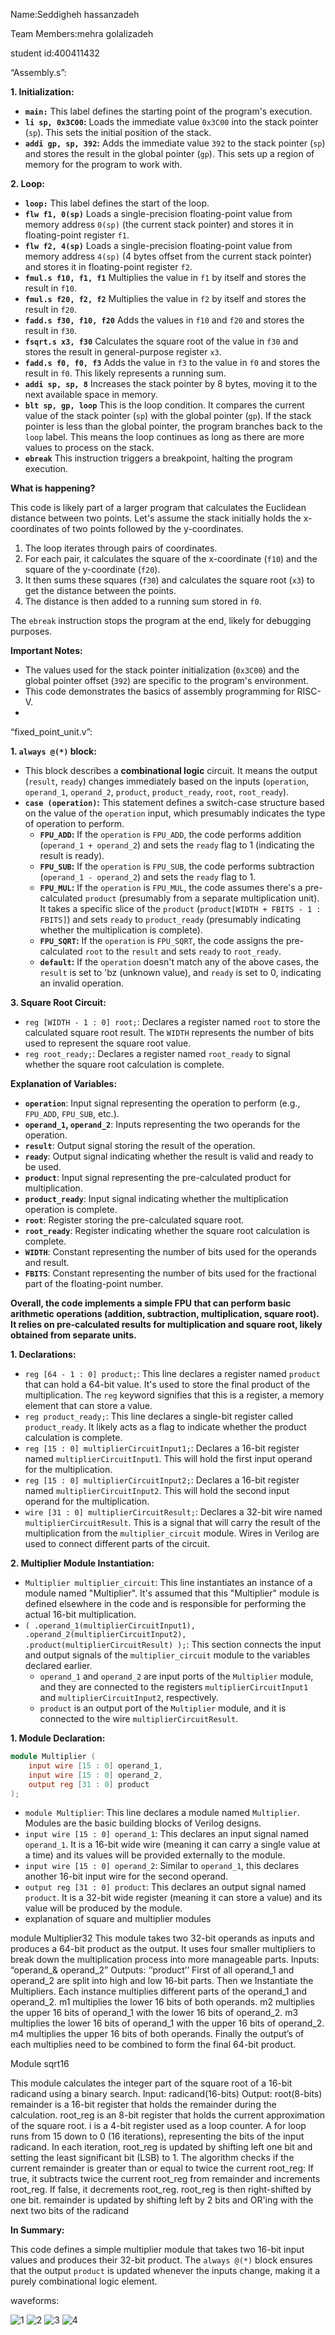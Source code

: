 
Name:Seddigheh hassanzadeh

Team Members:mehra golalizadeh

student id:400411432

“Assembly.s”:


**1. Initialization:**

* **`main:`** This label defines the starting point of the program's execution.
* **`li sp, 0x3C00`:**  Loads the immediate value `0x3C00` into the stack pointer (`sp`). This sets the initial position of the stack.
* **`addi gp, sp, 392`:** Adds the immediate value `392` to the stack pointer (`sp`) and stores the result in the global pointer (`gp`). This sets up a region of memory for the program to work with.

**2. Loop:**

* **`loop:`** This label defines the start of the loop. 
* **`flw f1, 0(sp)`** Loads a single-precision floating-point value from memory address `0(sp)` (the current stack pointer) and stores it in floating-point register `f1`.
* **`flw f2, 4(sp)`** Loads a single-precision floating-point value from memory address `4(sp)` (4 bytes offset from the current stack pointer) and stores it in floating-point register `f2`. 
* **`fmul.s f10, f1, f1`**  Multiplies the value in `f1` by itself and stores the result in `f10`.
* **`fmul.s f20, f2, f2`** Multiplies the value in `f2` by itself and stores the result in `f20`. 
* **`fadd.s f30, f10, f20`** Adds the values in `f10` and `f20` and stores the result in `f30`.
* **`fsqrt.s x3, f30`**  Calculates the square root of the value in `f30` and stores the result in general-purpose register `x3`.
* **`fadd.s f0, f0, f3`** Adds the value in `f3` to the value in `f0` and stores the result in `f0`. This likely represents a running sum.
* **`addi sp, sp, 8`**  Increases the stack pointer by 8 bytes, moving it to the next available space in memory.
* **`blt sp, gp, loop`**  This is the loop condition. It compares the current value of the stack pointer (`sp`) with the global pointer (`gp`). If the stack pointer is less than the global pointer, the program branches back to the `loop` label. This means the loop continues as long as there are more values to process on the stack.
* **`ebreak`** This instruction triggers a breakpoint, halting the program execution. 

**What is happening?**

This code is likely part of a larger program that calculates the Euclidean distance between two points.  Let's assume the stack initially holds the x-coordinates of two points followed by the y-coordinates. 

1. The loop iterates through pairs of coordinates. 
2. For each pair, it calculates the square of the x-coordinate (`f10`) and the square of the y-coordinate (`f20`).
3. It then sums these squares (`f30`) and calculates the square root (`x3`) to get the distance between the points.
4. The distance is then added to a running sum stored in `f0`. 

The `ebreak` instruction stops the program at the end, likely for debugging purposes.

**Important Notes:**
* The values used for the stack pointer initialization (`0x3C00`) and the global pointer offset (`392`) are specific to the program's environment.
* This code demonstrates the basics of assembly programming for RISC-V.
* 
“fixed_point_unit.v”:

**1.  `always @(*)` block:**

   - This block describes a **combinational logic** circuit. It means the output (`result`, `ready`) changes immediately based on the inputs (`operation`, `operand_1`, `operand_2`, `product`, `product_ready`, `root`, `root_ready`).
   - **`case (operation)`:** This statement defines a switch-case structure based on the value of the `operation` input, which presumably indicates the type of operation to perform.
      - **`FPU_ADD`:** If the `operation` is `FPU_ADD`, the code performs addition (`operand_1 + operand_2`) and sets the `ready` flag to 1 (indicating the result is ready).
      - **`FPU_SUB`:** If the `operation` is `FPU_SUB`, the code performs subtraction (`operand_1 - operand_2`) and sets the `ready` flag to 1.
      - **`FPU_MUL`:** If the `operation` is `FPU_MUL`, the code assumes there's a pre-calculated `product` (presumably from a separate multiplication unit). It takes a specific slice of the `product` (`product[WIDTH + FBITS - 1 : FBITS]`) and sets `ready` to `product_ready` (presumably indicating whether the multiplication is complete).
      - **`FPU_SQRT`:** If the `operation` is `FPU_SQRT`, the code assigns the pre-calculated `root` to the `result` and sets `ready` to `root_ready`.
      - **`default`:** If the `operation` doesn't match any of the above cases, the `result` is set to 'bz (unknown value), and `ready` is set to 0, indicating an invalid operation.


**3. Square Root Circuit:**

   - `reg [WIDTH - 1 : 0] root;`: Declares a register named `root` to store the calculated square root result. The `WIDTH` represents the number of bits used to represent the square root value.
   - `reg root_ready;`: Declares a register named `root_ready` to signal whether the square root calculation is complete.

**Explanation of Variables:**

- **`operation`**: Input signal representing the operation to perform (e.g., `FPU_ADD`, `FPU_SUB`, etc.).
- **`operand_1`, `operand_2`**: Inputs representing the two operands for the operation.
- **`result`**: Output signal storing the result of the operation.
- **`ready`**: Output signal indicating whether the result is valid and ready to be used.
- **`product`**: Input signal representing the pre-calculated product for multiplication.
- **`product_ready`**: Input signal indicating whether the multiplication operation is complete.
- **`root`**: Register storing the pre-calculated square root.
- **`root_ready`**: Register indicating whether the square root calculation is complete.
- **`WIDTH`**: Constant representing the number of bits used for the operands and result.
- **`FBITS`**: Constant representing the number of bits used for the fractional part of the floating-point number.

**Overall, the code implements a simple FPU that can perform basic arithmetic operations (addition, subtraction, multiplication, square root). It relies on pre-calculated results for multiplication and square root, likely obtained from separate units.**

**1. Declarations:**

- `reg [64 - 1 : 0] product;`: This line declares a register named `product` that can hold a 64-bit value. It's used to store the final product of the multiplication. The `reg` keyword signifies that this is a register, a memory element that can store a value.
- `reg product_ready;`: This line declares a single-bit register called `product_ready`. It likely acts as a flag to indicate whether the product calculation is complete.
- `reg [15 : 0] multiplierCircuitInput1;`: Declares a 16-bit register named `multiplierCircuitInput1`. This will hold the first input operand for the multiplication.
- `reg [15 : 0] multiplierCircuitInput2;`:  Declares a 16-bit register named `multiplierCircuitInput2`. This will hold the second input operand for the multiplication.
- `wire [31 : 0] multiplierCircuitResult;`: Declares a 32-bit wire named `multiplierCircuitResult`. This is a signal that will carry the result of the multiplication from the `multiplier_circuit` module. Wires in Verilog are used to connect different parts of the circuit.

**2. Multiplier Module Instantiation:**

- `Multiplier multiplier_circuit`: This line instantiates an instance of a module named "Multiplier". It's assumed that this "Multiplier" module is defined elsewhere in the code and is responsible for performing the actual 16-bit multiplication.
- `( .operand_1(multiplierCircuitInput1), .operand_2(multiplierCircuitInput2), .product(multiplierCircuitResult) );`: This section connects the input and output signals of the `multiplier_circuit` module to the variables declared earlier. 
    - `operand_1` and `operand_2` are input ports of the `Multiplier` module, and they are connected to the registers `multiplierCircuitInput1` and `multiplierCircuitInput2`, respectively.
    - `product` is an output port of the `Multiplier` module, and it is connected to the wire `multiplierCircuitResult`.


**1. Module Declaration:**

```verilog
module Multiplier (
    input wire [15 : 0] operand_1,
    input wire [15 : 0] operand_2,
    output reg [31 : 0] product
);
```

* `module Multiplier`: This line declares a module named `Multiplier`. Modules are the basic building blocks of Verilog designs.
* `input wire [15 : 0] operand_1`:  This declares an input signal named `operand_1`. It is a 16-bit wide wire (meaning it can carry a single value at a time) and its values will be provided externally to the module.
* `input wire [15 : 0] operand_2`: Similar to `operand_1`, this declares another 16-bit input wire for the second operand.
* `output reg [31 : 0] product`: This declares an output signal named `product`. It is a 32-bit wide register (meaning it can store a value) and its value will be produced by the module. 
* explanation of square and multiplier modules
  
module Multiplier32
This module takes two 32-bit operands as inputs and produces a 64-bit product as the output. It uses four smaller multipliers to break down the multiplication process into more manageable parts.
Inputs: “operand_& operand_2”
Outputs: ‘’product’’
First of all operand_1 and operand_2 are split into high and low 16-bit parts. Then we Instantiate the Multipliers. Each instance multiplies different parts of the operand_1 and operand_2.
m1 multiplies the lower 16 bits of both operands.
m2 multiplies the upper 16 bits of operand_1 with the lower 16 bits of operand_2.
m3 multiplies the lower 16 bits of operand_1 with the upper 16 bits of operand_2.
m4 multiplies the upper 16 bits of both operands.
Finally the output’s of each multiplies need to be combined to form the final 64-bit product.

Module sqrt16

This module calculates the integer part of the square root of a 16-bit radicand using a binary search.
Input: radicand(16-bits)
Output: root(8-bits)
remainder is a 16-bit register that holds the remainder during the calculation. root_reg is an 8-bit register that holds the current approximation of the square root.  i is a 4-bit register used as a loop counter.
 A for loop runs from 15 down to 0 (16 iterations), representing the bits of the input radicand.
In each iteration, root_reg is updated by shifting left one bit and setting the least significant bit (LSB) to 1.
The algorithm checks if the current remainder is greater than or equal to twice the current root_reg:
If true, it subtracts twice the current root_reg from remainder and increments root_reg.
If false, it decrements root_reg.
root_reg is then right-shifted by one bit.
remainder is updated by shifting left by 2 bits and OR'ing with the next two bits of the radicand

**In Summary:**

This code defines a simple multiplier module that takes two 16-bit input values and produces their 32-bit product. The `always @(*)` block ensures that the output `product` is updated whenever the inputs change, making it a purely combinational logic element.

waveforms:

![1](https://github.com/mehraaaa/LUMOS/assets/159551279/e45d7b4f-6f8d-4c9e-956a-1f2cec0a64d5)
![2](https://github.com/mehraaaa/LUMOS/assets/159551279/49145950-014f-4721-8707-cc9adf2f4ce0)
![3](https://github.com/mehraaaa/LUMOS/assets/159551279/911a503b-1f99-4db0-9321-b2d53197f02e)
![4](https://github.com/mehraaaa/LUMOS/assets/159551279/df43ed5b-d124-4cf0-bfa3-6d86514ff7a0)









